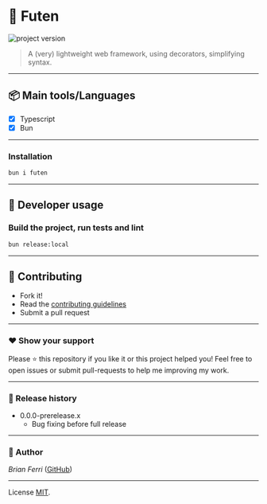 # **:triangular_flag_on_post: Futen**

![project version](https://img.shields.io/badge/futen-0.0.0_prerelease.5-brightgreen.svg)

> A (very) lightweight web framework, using decorators, simplifying syntax.

---

## **:package: Main tools/Languages**

- [x] Typescript
- [x] Bun

---

### **Installation**

```bash
bun i futen
```
---

## **:wrench: Developer usage**

### Build the project, run tests and lint

```bash
bun release:local
```

---

## **:handshake: Contributing**

- Fork it!
- Read the [contributing guidelines](CONTRIBUTING.md)
- Submit a pull request

---

### **:heart: Show your support**

Please :star: this repository if you like it or this project helped you! Feel free to open issues or submit pull-requests to help me improving my work.

---

### **:scroll: Release history**

* 0.0.0-prerelease.x
  * Bug fixing before full release

---

### **:robot: Author**

_*Brian Ferri*_ ([GitHub](https://github.com/BioCla))

---

License [MIT](LICENSE).
